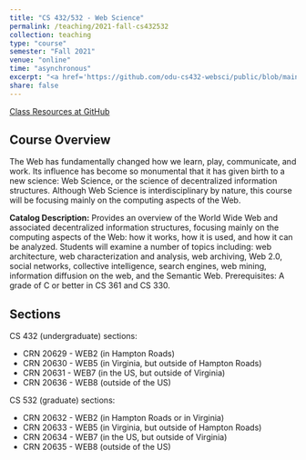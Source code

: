 ```yaml
---
title: "CS 432/532 - Web Science"
permalink: /teaching/2021-fall-cs432532
collection: teaching
type: "course"
semester: "Fall 2021"
venue: "online"
time: "asynchronous"
excerpt: "<a href='https://github.com/odu-cs432-websci/public/blob/main/spr21/README.md' target='_blank'><i class='fab fa-fw fa-github' style='color:#171516'></i></a> &nbsp; **Catalog Description:** Provides an overview of the World Wide Web and associated decentralized information structures, focusing mainly on the computing aspects of the Web: how it works, how it is used, and how it can be analyzed. Students will examine a number of topics including: web architecture, web characterization and analysis, web archiving, Web 2.0, social networks, collective intelligence, search engines, web mining, information diffusion on the web, and the Semantic Web. Prerequisites: A grade of C or better in CS 361 and CS 330."
share: false
---
```


<a href="https://github.com/odu-cs432-websci/public/blob/main/fall21/README.md" target="_blank" class="btn btn--mcw"><i class="fab fa-fw fa-github"></i><span> Class Resources at GitHub</span></a>

## Course Overview

The Web has fundamentally changed how we learn, play, communicate, and work. Its influence has become so monumental that it has given birth to a new science: Web Science, or the science of decentralized information structures. Although Web Science is interdisciplinary by nature, this course will be focusing mainly on the computing aspects of the Web.

**Catalog Description:** Provides an overview of the World Wide Web and associated decentralized information structures, focusing mainly on the computing aspects of the Web: how it works, how it is used, and how it can be analyzed. Students will examine a number of topics including: web architecture, web characterization and analysis, web archiving, Web 2.0, social networks, collective intelligence, search engines, web mining, information diffusion on the web, and the Semantic Web. Prerequisites: A grade of C or better in CS 361 and CS 330.

## Sections

CS 432 (undergraduate) sections:

* CRN 20629 - WEB2 (in Hampton Roads)
* CRN 20630 - WEB5 (in Virginia, but outside of Hampton Roads)
* CRN 20631 - WEB7 (in the US, but outside of Virginia)
* CRN 20636 - WEB8 (outside of the US)

CS 532 (graduate) sections:

* CRN 20632 - WEB2 (in Hampton Roads or in Virginia)
* CRN 20633 - WEB5 (in Virginia, but outside of Hampton Roads)
* CRN 20634 - WEB7 (in the US, but outside of Virginia)
* CRN 20635 - WEB8 (outside of the US)
